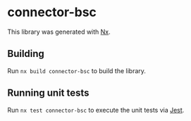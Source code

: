 # connector-bsc

This library was generated with [Nx](https://nx.dev).

## Building

Run `nx build connector-bsc` to build the library.

## Running unit tests

Run `nx test connector-bsc` to execute the unit tests via [Jest](https://jestjs.io).
